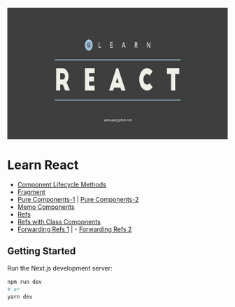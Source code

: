 <p align="center">
  <img height="300" src="banner.gif">
</p>

# Learn React

- [Component Lifecycle Methods](/pages/fundamentals/lifecycle/LifeCycleParent.js)
- [Fragment](/pages/fundamentals/fragment/index.js)
- [Pure Components-1](/pages/fundamentals/pure-components/ParentComp.js) | [Pure Components-2](/pages/fundamentals/pure-components/PureComp.js)
- [Memo Components](/pages/fundamentals/memo-components/MemoComp.js)
- [Refs](/pages/fundamentals/refs/RefsDemo.js)
- [Refs with Class Components](/pages/fundamentals/refs-with-class-components/InputFocus.js)
- [Forwarding Refs 1](/pages/fundamentals/refs-forwarding-refs/ParentInput.js) | - [Forwarding Refs 2](/pages/fundamentals/refs-forwarding-refs/ChildInput.js)

## Getting Started

Run the Next.js development server:

```bash
npm run dev
# or
yarn dev
```
